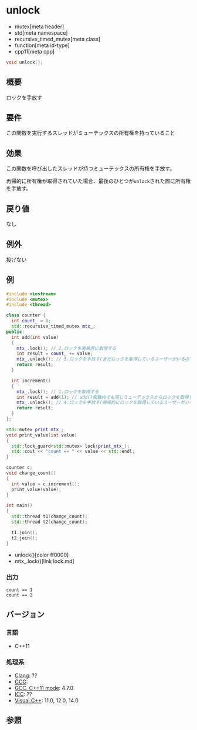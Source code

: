 # unlock
* mutex[meta header]
* std[meta namespace]
* recursive_timed_mutex[meta class]
* function[meta id-type]
* cpp11[meta cpp]

```cpp
void unlock();
```

## 概要
ロックを手放す


## 要件
この関数を実行するスレッドがミューテックスの所有権を持っていること


## 効果
この関数を呼び出したスレッドが持つミューテックスの所有権を手放す。

再帰的に所有権が取得されていた場合、最後のひとつが`unlock`された際に所有権を手放す。


## 戻り値
なし


## 例外
投げない


## 例
```cpp
#include <iostream>
#include <mutex>
#include <thread>

class counter {
  int count_ = 0;
  std::recursive_timed_mutex mtx_;
public:
  int add(int value)
  {
    mtx_.lock(); // 2.ロックを再帰的に取得する
    int result = count_ += value;
    mtx_.unlock(); // 3.ロックを手放す(まだロックを取得しているユーザーがいるので、まだ所有権を手放さない)
    return result;
  }

  int increment()
  {
    mtx_.lock(); // 1.ロックを取得する
    int result = add(1); // add()関数内でも同じミューテックスからロックを取得する
    mtx_.unlock(); // 4.ロックを手放す(再帰的にロックを取得しているユーザーがいなくなったので、所有権を手放す)
    return result;
  }
};

std::mutex print_mtx_;
void print_value(int value)
{
  std::lock_guard<std::mutex> lock(print_mtx_);
  std::cout << "count == " << value << std::endl;
}

counter c;
void change_count()
{
  int value = c.increment();
  print_value(value);
}

int main()
{
  std::thread t1(change_count);
  std::thread t2(change_count);

  t1.join();
  t2.join();
}
```
* unlock()[color ff0000]
* mtx_.lock()[link lock.md]

### 出力
```
count == 1
count == 2
```

## バージョン
### 言語
- C++11

### 処理系
- [Clang](/implementation.md#clang): ??
- [GCC](/implementation.md#gcc): 
- [GCC, C++11 mode](/implementation.md#gcc): 4.7.0
- [ICC](/implementation.md#icc): ??
- [Visual C++](/implementation.md#visual_cpp): 11.0, 12.0, 14.0


## 参照


